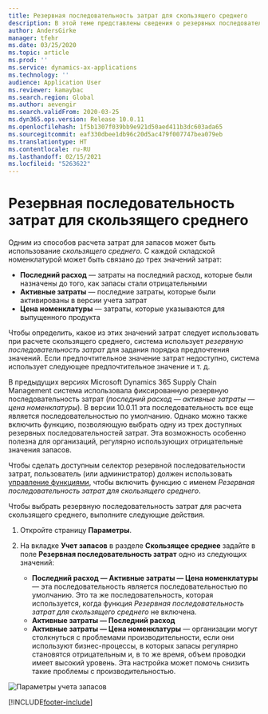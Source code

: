 ```yaml
---
title: Резервная последовательность затрат для скользящего среднего
description: В этой теме представлены сведения о резервных последовательностях затрат для расчета скользящего среднего в Microsoft Dynamics 365 Supply Chain Management.
author: AndersGirke
manager: tfehr
ms.date: 03/25/2020
ms.topic: article
ms.prod: ''
ms.service: dynamics-ax-applications
ms.technology: ''
audience: Application User
ms.reviewer: kamaybac
ms.search.region: Global
ms.author: aevengir
ms.search.validFrom: 2020-03-25
ms.dyn365.ops.version: Release 10.0.11
ms.openlocfilehash: 1f5b1307f039bb9e921d50aed411b3dc603ada65
ms.sourcegitcommit: eaf330dbee1db96c20d5ac479f007747bea079eb
ms.translationtype: HT
ms.contentlocale: ru-RU
ms.lasthandoff: 02/15/2021
ms.locfileid: "5263622"
---
```

# <a name="moving-average-fallback-cost-sequence"></a>Резервная последовательность затрат для скользящего среднего

Одним из способов расчета затрат для запасов может быть использование _скользящего среднего_. С каждой складской номенклатурой может быть связано до трех значений затрат:

- **Последний расход** — затраты на последний расход, которые были назначены до того, как запасы стали отрицательными
- **Активные затраты** — последние затраты, которые были активированы в версии учета затрат
- **Цена номенклатуры** — затраты, которые указываются для выпущенного продукта

Чтобы определить, какое из этих значений затрат следует использовать при расчете скользящего среднего, система использует _резервную последовательность затрат_ для задания порядка предпочтения значений. Если предпочтительное значение затрат недоступно, система использует следующее предпочтительное значение и т. д.

В предыдущих версиях Microsoft Dynamics 365 Supply Chain Management система использовала фиксированную резервную последовательность затрат (_последний расход — активные затраты — цена номенклатуры_). В версии 10.0.11 эта последовательность все еще является последовательностью по умолчанию. Однако можно также включить функцию, позволяющую выбрать одну из трех доступных резервных последовательностей затрат. Эта возможность особенно полезна для организаций, регулярно использующих отрицательные значения запасов.

Чтобы сделать доступным селектор резервной последовательности затрат, пользователь (или администратор) должен использовать [управление функциями](../../fin-ops-core/fin-ops/get-started/feature-management/feature-management-overview.md), чтобы включить функцию с именем _Резервная последовательность затрат для скользящего среднего_.

Чтобы выбрать резервную последовательность затрат для расчета скользящего среднего, выполните следующие действия.

1. Откройте страницу **Параметры**.
2. На вкладке **Учет запасов** в разделе **Скользящее среднее** задайте в поле **Резервная последовательность затрат** одно из следующих значений:

    - **Последний расход — Активные затраты — Цена номенклатуры** — эта последовательность является последовательностью по умолчанию. Это та же последовательность, которая используется, когда функция _Резервная последовательность затрат для скользящего среднего_ не включена.
    - **Активные затраты — Последний расход**
    - **Активные затраты — Цена номенклатуры** — организации могут столкнуться с проблемами производительности, если они используют бизнес-процессы, в которых запасы регулярно становятся отрицательным и, в то же время, объем проводки имеет высокий уровень. Эта настройка может помочь снизить такие проблемы с производительностью.

![Параметры учета запасов](media/inventory-accounting-parameters.png "Параметры учета запасов")


[!INCLUDE[footer-include](../../includes/footer-banner.md)]